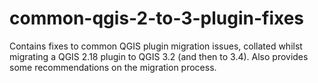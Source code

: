 # common-qgis-2-to-3-plugin-fixes
Contains fixes to common QGIS plugin migration issues, collated whilst migrating a QGIS 2.18 plugin to QGIS 3.2 (and then to 3.4). Also provides some recommendations on the migration process. 
